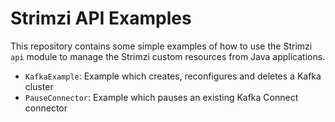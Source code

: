# Strimzi API Examples

This repository contains some simple examples of how to use the Strimzi `api` module to manage the Strimzi custom resources from Java applications.

* `KafkaExample`: Example which creates, reconfigures and deletes a Kafka cluster
* `PauseConnector`: Example which pauses an existing Kafka Connect connector
